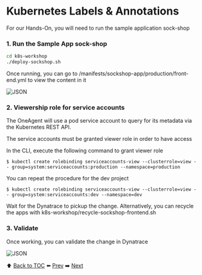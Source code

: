 # Kubernetes Labels & Annotations

For our Hands-On, you will need to run the sample application sock-shop

### 1. Run the Sample App sock-shop

```bash
cd k8s-workshop
./deploy-sockshop.sh
```

Once running, you can go to /manifests/sockshop-app/production/front-end.yml to view the content in it

![JSON](https://github.com/Nodnarboen/k8s-workshop/blob/master/assets/Picture11.png)

### 2. Viewership role for service accounts
The OneAgent will use a pod service account to query for its metadata via the Kubernetes REST API.

The service accounts must be granted viewer role in order to have access

In the CLI, execute the following command to grant viewer role 

	$ kubectl create rolebinding serviceaccounts-view --clusterrole=view --	group=system:serviceaccounts:production --namespace=production
You can repeat the procedure for the dev project

	$ kubectl create rolebinding serviceaccounts-view --clusterrole=view --	group=system:serviceaccounts:dev --namespace=dev

Wait for the Dynatrace to pickup the change. Alternatively, you can recycle the apps with k8s-workshop/recycle-sockshop-frontend.sh

### 3. Validate

Once working, you can validate the change in Dynatrace

![JSON](https://github.com/Nodnarboen/k8s-workshop/blob/master/assets/Picture12.png)

:arrow_up: [Back to TOC](/README.md) :arrow_left: [Prev](../lab3/README.md)   :arrow_right: [Next](../lab5/README.md)  


